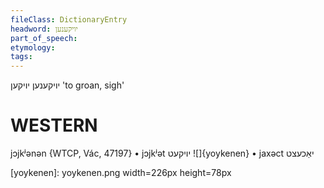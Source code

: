 ```yaml
---
fileClass: DictionaryEntry
headword: יויקענען
part_of_speech: 
etymology: 
tags: 
---
```

יויקענען
יויקען
'to groan, sigh'

WESTERN
========

jɔjkʲənən {WTCP, Vác, 47197}
	•	jɔjkʲət יויקעט
![]{yoykenen}
	•	jaxəct יאַכעצט


[yoykenen]: yoykenen.png width=226px height=78px